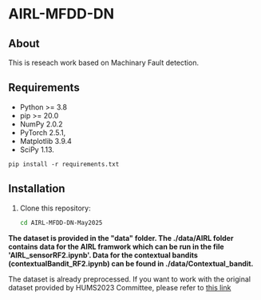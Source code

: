 # AIRL-MFDD-DN
## About
This is reseach work based on Machinary Fault detection.
## Requirements

- Python >= 3.8
- pip >= 20.0
- NumPy 2.0.2
- PyTorch 2.5.1,
- Matplotlib 3.9.4
- SciPy 1.13.
```
pip install -r requirements.txt
```
## Installation

1. Clone this repository:
   ```bash
   cd AIRL-MFDD-DN-May2025
   ```

**The dataset is provided in the "data" folder. The ./data/AIRL folder contains data for the AIRL framwork which can be run in the file 'AIRL_sensorRF2.ipynb'. Data for the contextual bandits (contextualBandit_RF2.ipynb) can be found in ./data/Contextual_bandit.**

The dataset is already preprocessed. If you want to work with the original dataset provided by HUMS2023 Committee, please refer to [this link](https://www.dst.defence.gov.au/our-technologies/helicopter-main-rotor-gearbox-planet-gear-fatigue-crack-propagation-test)
